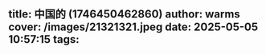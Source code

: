 title: 中国的 (1746450462860)
author: warms
cover: /images/21321321.jpeg
date: 2025-05-05 10:57:15
tags:
---
[](https://)
